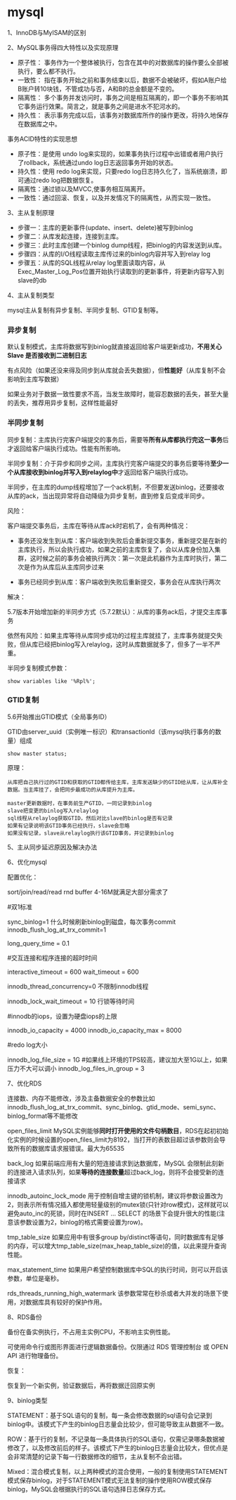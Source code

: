 # mysql

1、InnoDB与MyISAM的区别

2、MySQL事务得四大特性以及实现原理

- 原子性： 事务作为一个整体被执行，包含在其中的对数据库的操作要么全部被执行，要么都不执行。
- 一致性： 指在事务开始之前和事务结束以后，数据不会被破坏，假如A账户给B账户转10块钱，不管成功与否，A和B的总金额是不变的。
- 隔离性： 多个事务并发访问时，事务之间是相互隔离的，即一个事务不影响其它事务运行效果。简言之，就是事务之间是进水不犯河水的。
- 持久性： 表示事务完成以后，该事务对数据库所作的操作更改，将持久地保存在数据库之中。

事务ACID特性的实现思想

- 原子性：是使用 undo log来实现的，如果事务执行过程中出错或者用户执行了rollback，系统通过undo log日志返回事务开始的状态。
- 持久性：使用 redo log来实现，只要redo log日志持久化了，当系统崩溃，即可通过redo log把数据恢复。
- 隔离性：通过锁以及MVCC,使事务相互隔离开。
- 一致性：通过回滚、恢复，以及并发情况下的隔离性，从而实现一致性。

3、主从复制原理

- 步骤一：主库的更新事件(update、insert、delete)被写到binlog
- 步骤二：从库发起连接，连接到主库。
- 步骤三：此时主库创建一个binlog dump线程，把binlog的内容发送到从库。
- 步骤四：从库的I/O线程读取主库传过来的binlog内容并写入到relay log
- 步骤五：从库的SQL线程从relay log里面读取内容，从Exec_Master_Log_Pos位置开始执行读取到的更新事件，将更新内容写入到slave的db

4、主从复制类型

mysql主从复制有异步复制、半同步复制、GTID复制等。

### 异步复制

默认复制模式，主库将数据写到binlog就直接返回给客户端更新成功，**不用关心 Slave 是否接收到二进制日志**

有点风险（如果还没来得及同步到从库就会丢失数据），但**性能好**（从库复制不会影响到主库写数据）

如果业务对于数据一致性要求不高，当发生故障时，能容忍数据的丢失，甚至大量的丢失，推荐用异步复制，这样性能最好

### 半同步复制

同步复制：主库执行完客户端提交的事务后，需要等**所有从库都执行完这一事务**后才返回给客户端执行成功。性能有所影响。

半同步复制：介于异步和同步之间，主库执行完客户端提交的事务后要等待**至少一个从库接收到binlog并写入到relaylog中**才返回给客户端执行成功。

半同步，在主库的dump线程增加了一个ack机制，不但要发送binlog，还要接收从库的ack，当出现异常将自动降级为异步复制，直到修复后变成半同步。

风险：

客户端提交事务后，主库在等待从库ack时宕机了，会有两种情况：

- 事务还没发生到从库：客户端收到失败后会重新提交事务，重新提交是在新的主库执行，所以会执行成功，如果之前的主库恢复了，会以从库身份加入集群，这时候之前的事务会被执行两次：第一次是此机器作为主库时执行，第二次是作为从库后从主库同步过来

- 事务已经同步到从库：客户端收到失败后重新提交，事务会在从库执行两次

解决：

5.7版本开始增加新的半同步方式（5.7.2默认）：从库的事务ack后，才提交主库事务

依然有风险：如果主库等待从库同步成功的过程主库就挂了，主库事务就提交失败，但从库已经把binlog写入relaylog，这时从库数据就多了，但多了一半不严重。

半同步复制模式参数：

```mysql
show variables like '%Rpl%';
```

### GTID复制

5.6开始推出GTID模式（全局事务ID）

GTID由server_uuid（实例唯一标识）和transactionld（该mysql执行事务的数量）组成

```mysql
show master status;
```

原理：

```text
从库把自己执行过的GTID和获取的GTID都传给主库，主库发送缺少的GTID给从库，让从库补全数据。当主库挂了，会把同步最成功的从库提升为主库。

master更新数据时，在事务前生产GTID，一同记录到binlog
slave把变更的binlog写入relaylog
sql线程从relaylog获取GTID，然后对比slave的binlog是否有记录
如果有记录说明该GTID事务已经执行，slave会忽略
如果没有记录，slave从relaylog执行该GTID事务，并记录到binlog
```

5、主从同步延迟原因及解决办法

6、优化mysql

配置优化：

sort/join/read/read rnd buffer 4-16M就满足大部分需求了

#双1标准

sync_binlog=1   什么时候刷新binlog到磁盘，每次事务commit
innodb_flush_log_at_trx_commit=1

long_query_time = 0.1

#交互连接和程序连接的超时时间

interactive_timeout = 600
wait_timeout = 600

innodb_thread_concurrency=0 不限制innodb线程

innodb_lock_wait_timeout = 10 行锁等待时间

#innodb的iops，设置为硬盘iops的上限

innodb_io_capacity = 4000
innodb_io_capacity_max = 8000

#redo log大小

innodb_log_file_size = 1G #如果线上环境的TPS较高，建议加大至1G以上，如果压力不大可以调小
innodb_log_files_in_group = 3

7、优化RDS

连接数、内存不能修改，涉及主备数据安全的参数比如innodb_flush_log_at_trx_commit、sync_binlog、gtid_mode、semi_sync、binlog_format等不能修改

open_files_limit MySQL实例能够**同时打开使用的文件句柄数目**，RDS在起初初始化实例的时候设置的open_files_limit为8192，当打开的表数目超过该参数则会导致所有的数据库请求报错误。最大为65535

back_log 如果前端应用有大量的短连接请求到达数据库，MySQL 会限制此刻新的连接进入请求队列，如果**等待的连接数量**超过back_log，则将不会接受新的连接请求

innodb_autoinc_lock_mode 用于控制自增主键的锁机制，建议将参数设置改为2，则表示所有情况插入都使用轻量级别的mutex锁(只针对row模式)，这样就可以避免auto_inc的死锁，同时在INSERT … SELECT 的场景下会提升很大的性能(注意该参数设置为2，binlog的格式需要设置为row)。

tmp_table_size 如果应用中有很多group by/distinct等语句，同时数据库有足够的内存，可以增大tmp_table_size(max_heap_table_size)的值，以此来提升查询性能。

max_statement_time 如果用户希望控制数据库中SQL的执行时间，则可以开启该参数，单位是毫秒。

rds_threads_running_high_watermark 该参数常常在秒杀或者大并发的场景下使用，对数据库具有较好的保护作用。

8、RDS备份

备份在备实例执行，不占用主实例CPU，不影响主实例性能。

可使用命令行或图形界面进行逻辑数据备份。仅限通过 RDS 管理控制台 或 OPEN API 进行物理备份。

恢复：

恢复到一个新实例，验证数据后，再将数据迁回原实例

9、binlog类型

STATEMENT：基于SQL语句的复制，每一条会修改数据的sql语句会记录到binlog中。该模式下产生的binlog日志量会比较少，但可能导致主从数据不一致。

ROW：基于行的复制，不记录每一条具体执行的SQL语句，仅需记录哪条数据被修改了，以及修改前后的样子。该模式下产生的binlog日志量会比较大，但优点是会非常清楚的记录下每一行数据修改的细节，主从复制不会出错。

Mixed：混合模式复制，以上两种模式的混合使用，一般的复制使用STATEMENT模式保存binlog，对于STATEMENT模式无法复制的操作使用ROW模式保存binlog，MySQL会根据执行的SQL语句选择日志保存方式。
